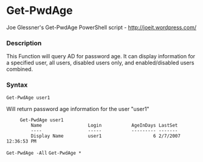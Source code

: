 Get-PwdAge
==========

Joe Glessner's Get-PwdAge PowerShell script - http://joeit.wordpress.com/

### Description
This Function will query AD for password age. It can display information for a specified user, all users, disabled users only, and enabled/disabled users combined.

### Syntax

```Get-PwdAge user1```

Will return password age information for the user "user1"

         Get-PwdAge user1
             Name                 Login           AgeInDays LastSet                 
             ----                 -----           --------- -------                 
             Display Name         user1                   6 2/7/2007 12:36:53 PM

```Get-PwdAge -All``` ```Get-PwdAge *```
